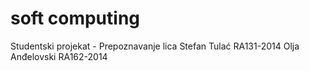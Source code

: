 # soft computing
Studentski projekat - Prepoznavanje lica
Stefan Tulać RA131-2014
Olja Anđelovski RA162-2014

